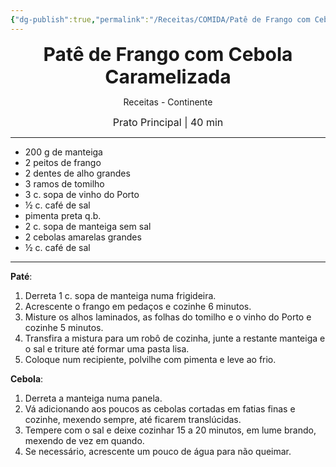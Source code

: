 ```yaml
---
{"dg-publish":true,"permalink":"/Receitas/COMIDA/Patê de Frango com Cebola Caramelizada/","title":"Patê de Frango com Cebola Caramelizada","tags":["👁️‍🗨️Por Testar"]}
---
```


<div style="text-align: center;"> <span style="font-size: 30px;"><b>Patê de Frango com Cebola Caramelizada</b></span> </div>

<span class="center"> <center> Receitas - Continente </center></span>

<div style="text-align: center;"> <span style="font-size: 16px;">  Prato Principal | 40 min </span> </div>

---
- 200 g de manteiga
- 2 peitos de frango
- 2 dentes de alho grandes
- 3 ramos de tomilho
- 3 c. sopa de vinho do Porto
- ½ c. café de sal
- pimenta preta q.b.
- 2 c. sopa de manteiga sem sal
- 2 cebolas amarelas grandes
- ½ c. café de sal
---
**Paté**: 
1. Derreta 1 c. sopa de manteiga numa frigideira. 
2. Acrescente o frango em pedaços e cozinhe 6 minutos.
3. Misture os alhos laminados, as folhas do tomilho e o vinho do Porto e cozinhe 5 minutos. 
4. Transfira a mistura para um robô de cozinha, junte a restante manteiga e o sal e triture até formar uma pasta lisa. 
5. Coloque num recipiente, polvilhe com pimenta e leve ao frio. 

**Cebola**: 
1. Derreta a manteiga numa panela. 
2. Vá adicionando aos poucos as cebolas cortadas em fatias finas e cozinhe, mexendo sempre, até ficarem translúcidas.
3. Tempere com o sal e deixe cozinhar 15 a 20 minutos, em lume brando, mexendo de vez em quando. 
4. Se necessário, acrescente um pouco de água para não queimar.